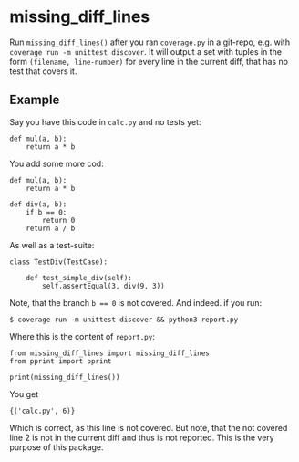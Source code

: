 missing_diff_lines
==================

Run `missing_diff_lines()` after you ran `coverage.py`
in a git-repo, e.g. with `coverage run -m unittest discover`. 
It will output a set with tuples in the form `(filename, line-number)`
for every line in the current diff, that has no test that
covers it.

## Example

Say you have this code in `calc.py` and no tests yet:

```
def mul(a, b):
    return a * b
```

You add some more cod:

```
def mul(a, b):
    return a * b

def div(a, b):
    if b == 0:
        return 0
    return a / b

```

As well as a test-suite:
```
class TestDiv(TestCase):

    def test_simple_div(self):
        self.assertEqual(3, div(9, 3))
```

Note, that the branch `b == 0` is not covered. 
And indeed. if you run:

```
$ coverage run -m unittest discover && python3 report.py
```

Where this is the content of `report.py`:
```
from missing_diff_lines import missing_diff_lines
from pprint import pprint

print(missing_diff_lines())
```

You get
```
{('calc.py', 6)}
```

Which is correct, as this line is not covered. But note, that 
the not covered line 2 is not in the current diff and thus is 
not reported. This is the very purpose of this package.